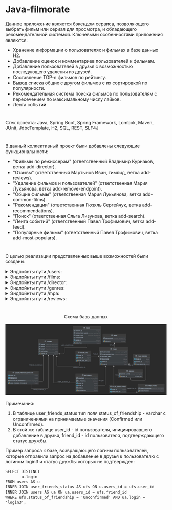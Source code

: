 # Java-filmorate
Данное приложение является бэкендом сервиса, позволяющего выбрать фильм или сериал для просмотра, и обладающего
рекомендательной системой. Ключевыми особенностями приложения являются:
* Хранение информации о пользователях и фильмах в базе данных Н2.
* Добавление оценок и комментариев пользователей к фильмам.
* Добавление пользователей в друзья с возможностью последующего удаления из друзей.
* Составление TOP-n фильмов по рейтингу.
* Вывод списка общих с другом фильмов с их сортировкой по популярности.
* Рекомендательная система поиска фильмов по пользователям с пересечением по максимальному числу лайков.
* Лента событий
#
Стек проекта: Java, Spring Boot, Spring Framework, Lombok, Maven, JUnit, JdbcTemplate, H2, SQL, REST, SLF4J
#
В данный коллективный проект были добавлены следующие функциональности:
* "Фильмы по режиссерам" (ответственный Владимир Курнаков, ветка add-director).
* "Отзывы" (ответственный Мартынов Иван, тимлид, ветка add-reviews).
* "Удаление фильмов и пользователей" (ответственная Мария Лукьянова, ветка add-remove-endpoint).
* "Общие фильмы" (ответственная Мария Лукьянова, ветка add-common-films).
* "Рекомендации" (ответственная Гюзяль Сергейчук, ветка add-recommendations).
* "Поиск" (ответственная Ольга Лизунова, ветка add-search).
* "Лента событий" (ответственный Павел Трофимович, ветка add-feed).
* "Популярные фильмы" (ответственный Павел Трофимович, ветка add-most-populars).
#
С целью реализации представленных выше возможностей были созданы:

<details><summary>Эндпойнты пути /users:</summary>

* POST /users - создание пользователя.
* PUT /users - редактирование пользователя.
* GET /users - получение коллекции всех пользователей.
* GET /users/{id} - получение информации о пользователе по его идентификатору.
* PUT /users/{id}/friends/{friendId} - добавление в друзья (одностороннее).
* DELETE /users/{id}/friends/{friendId}  -удаление пользователя из друзей (одностороннее).
* GET /users/{id}/friends - получение коллекции друзей пользователя с идентификатором id.
* GET /users/{id}/friends/common/{otherId} - получение списка друзей, общих для пользователей с идентификаторами
  id и otherId.
* DELETE /users/{userId} - удаление пользователя.
* GET /users/{id}/feed - возвращает ленту пользователя в виде коллекции.
* GET /users/{id}/recommendations - получение рекомендаций в виде списка по фильмам для целевого пользователя.

</details>

<details><summary>Эндпойнты пути /films:</summary>

* POST /films - создание фильма.
* PUT /films - редактирование фильма.
* GET /films - получение коллекции всех фильмов.
* GET /films/{id} - получение фильма по его идентификатору.
* PUT /films/{id}/like/{userId} - поставить лайк фильму с идентификатором id от пользователя с идентификатором
  userId.
* DELETE /films/{id}/like/{userId} - удалить лайк фильму с идентификатором id от пользователя с идентификатором
  userId.
* GET /films/popular?count={count} - получить список из count фильмов по количеству лайков. Если значение параметра
  count не задано, то будет получено первые 10 фильмов.
* DELETE /films/{filmId} - удаление фильма по его идентификатору.
* GET /films/common?userId={userId}&friendId={friendId} - возвращает список фильмов, общий для пользователей с
  идентификаторами userId и fiendId, отсортированный по популярности.
* GET /films/director/{directorId} - возвращает список фильмов режиссера с идентификатором directorId.
* GET /films/search?query={query}&by={by} - возвращает список отсортированных по популярности фильмов. Параметр
  query - текст для поиска, параметр by может принимать значения director (производится поиск по режиссеру), title
  (по названию), также оба параметра могут следовать через запятую при поиске по режиссеру и названию.

</details>

<details><summary>Эндпойнты пути /director:</summary>

* GET /directors - получение множества всех режиссеров.
* POST /directors - добавление режиссера.
* GET /directors/{id} - получение режиссера по его идентификатору.
* PUT /directors - редактирование режиссера.
* DELETE /directors/{id} - удаление режиссера по его идентификатору.

</details>

<details><summary>Эндпойнты пути /genres:</summary>

* GET /genres - получение коллекции всех жанров.
* GET /genres/{id} - получение информации о жанре по его идентификатору.

</details>

<details><summary>Эндпойнты пути /mpa:</summary>

* GET /mpa - получение коллекции всех рейтингов.
* GET /mpa/{id} - получение информации о рейтинге по его идентификатору.

</details>

<details><summary>Эндпойнты пути /reviews:</summary>

* POST /reviews - создание отзыва.
* PUT /reviews - редактирование отзыва.
* DELETE /reviews/{id} - удаление отзыва по его идентификатору.
* GET /reviews/{id} - получение отзыва по его идентификатору.
* GET /reviews?filmId={filmId}&count={count} - получение всех отзывов по идентификатору фильма, если фильм не
  указан, то все. Если количество не указано, то 10.
* PUT /reviews/{id}/like/{userId} - пользователь ставит лайк фильму.
* PUT /reviews/{id}/dislike/{userId} - пользователь ставит дизлайк фильму.
* DELETE /reviews/{id}/like/{userId} - пользователь удаляет лайк фильму.
* DELETE /reviews/{id}/dislike/{userId} - пользователь удаляет дизлайк фильму.

</details>

#
<p align="center">Схема базы данных</p>

![Диаграмма базы данных](/database_diagram.jpg)

Примечания:
1. В таблице user_friends_status тип поля status_of_friendship - varchar с ограничениями на принимаемые значения
   (Confirmed или Unconfirmed).
2. В этой же таблице user_id - id пользователя, инициировавшего добавление в друзья,
   friend_id - id пользователя, подтверждающего статус дружбы.

Пример запроса к базе, возвращающего логины пользователей, которые отправили запрос на добавление в друзья к
пользователю с логином login3 и статус дружбы которых не подтвержден:

    SELECT DISTINCT
           u.login
    FROM users AS u
    INNER JOIN user_friends_status AS ufs ON u.users_id = ufs.user_id
    INNER JOIN users AS ua ON ua.users_id = ufs.friend_id
    WHERE ufs.status_of_friendship = 'Unconfirmed' AND ua.login = 'login3';

